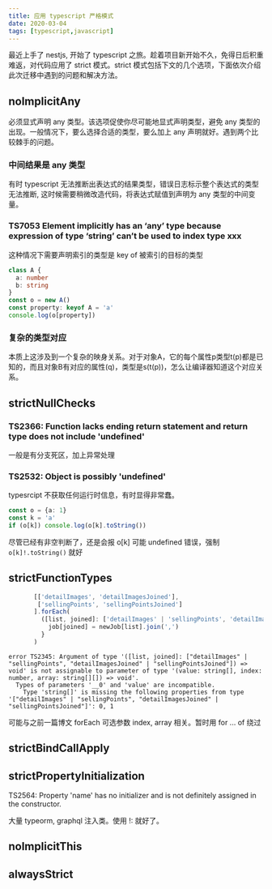```yaml
---
title: 应用 typescript 严格模式
date: 2020-03-04
tags: [typescript,javascript]
---
```


最近上手了 nestjs, 开始了 typescript 之旅。趁着项目新开始不久，免得日后积重难返，对代码应用了 strict 模式。strict 模式包括下文的几个选项，下面依次介绍此次迁移中遇到的问题和解决方法。

## noImplicitAny
必须显式声明 any 类型。该选项促使你尽可能地显式声明类型，避免 any 类型的出现。一般情况下，要么选择合适的类型，要么加上 any 声明就好。遇到两个比较棘手的问题。
### 中间结果是 any 类型
有时 typescript 无法推断出表达式的结果类型，错误日志标示整个表达式的类型无法推断, 这时候需要稍微改造代码，将表达式赋值到声明为 any 类型的中间变量。
### TS7053 Element implicitly has an ‘any’ type because expression of type ‘string’ can’t be used to index type xxx
这种情况下需要声明索引的类型是 key of 被索引的目标的类型
```ts
class A {
  a: number
  b: string
}
const o = new A()
const property: keyof A = 'a'
console.log(o[property])
```
### 复杂的类型对应
本质上这涉及到一个复杂的映身关系。对于对象A，它的每个属性p类型t(p)都是已知的，而且对象B有对应的属性(q)，类型是s(t(p))，怎么让编译器知道这个对应关系。

## strictNullChecks
### TS2366: Function lacks ending return statement and return type does not include 'undefined' 
一般是有分支死区，加上异常处理
### TS2532: Object is possibly 'undefined'
typesrcipt 不获取任何运行时信息，有时显得非常蠢。
```ts
const o = {a: 1}
const k = 'a'
if (o[k]) console.log(o[k].toString())
```
尽管已经有非空判断了，还是会报 o[k] 可能 undefined 错误，强制 `o[k]!.toString()` 就好
## strictFunctionTypes
```ts
       [['detailImages', 'detailImagesJoined'],
        ['sellingPoints', 'sellingPointsJoined']
       ].forEach(
         ([list, joined]: ['detailImages' | 'sellingPoints', 'detailImagesJoined' | 'sellingPointsJoined']) => {
           job[joined] = newJob[list].join(',')
         }
       )
```


```
error TS2345: Argument of type '([list, joined]: ["detailImages" | "sellingPoints", "detailImagesJoined" | "sellingPointsJoined"]) => void' is not assignable to parameter of type '(value: string[], index: number, array: string[][]) => void'.
  Types of parameters '__0' and 'value' are incompatible.
    Type 'string[]' is missing the following properties from type '["detailImages" | "sellingPoints", "detailImagesJoined" | "sellingPointsJoined"]': 0, 1
```
可能与之前一篇博文 forEach 可选参数 index, array 相关。暂时用 for ... of 绕过
## strictBindCallApply
## strictPropertyInitialization
TS2564: Property 'name' has no initializer and is not definitely assigned in the constructor.

大量 typeorm, graphql 注入类。使用 !: 就好了。

## noImplicitThis
## alwaysStrict
